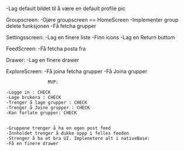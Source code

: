 
-Lag default bildet til å være en default profile pic


Groupscreen:
-Gjøre groupscreen == HomeScreen
-Implementer group delete funksjonen 
-Få fetcha grupper


Settingsscreen: 
-Lag en finere liste 
-Finn icons
-Lag en Return buttom

FeedScreen: 
-Få fetcha posta fra 

Drawer: 
-Lag en finere drawer

ExploreScreen:
-Få joina fetcha grupper
-Få Joina grupper




                    MVP: 
    
    -Logge in : CHECK 
    -Lage brukera : CHECK 
    -Trenger å lage grupper : CHECK 
    -Trenger å Joine grupper : CHECK
    -Kan forlate grupper: CHECK 
    

    -Gruppene trenger å ha en egen post feed
    -Innholdet trenger å dukke oppp i felles feeden 
    -Strenger å ha et bra UI. Implenetere alt i nativeBase: 
    -Få en finere drawer
    